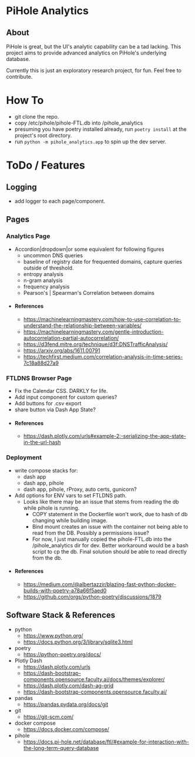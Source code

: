 # PiHole Analytics
## About
PiHole is great, but the UI's analytic capability can be a tad lacking. This project aims to provide advanced analytics on PiHole's underlying database. 

Currently this is just an exploratory research project, for fun. Feel free to contribute.  
# How To
- git clone the repo.
- copy /etc/pihole/pihole-FTL.db into /pihole_analytics
- presuming you have poetry installed already, run `poetry install` at the project's root directory.
- run `python -m pihole_analytics.app` to spin up the dev server.
# ToDo / Features
## Logging
- add logger to each page/component.
## Pages
### Analytics Page
- Accordion|dropdown|or some equivalent for following figures
    - uncommon DNS queries
    - baseline of registry date for frequented domains, capture queries outside of threshold.
    - entropy analysis 
    - n-gram analysis 
    - frequency analysis
    - Pearson's | Spearman's Correlation between domains
- #### References
    - https://machinelearningmastery.com/how-to-use-correlation-to-understand-the-relationship-between-variables/
    - https://machinelearningmastery.com/gentle-introduction-autocorrelation-partial-autocorrelation/
    - https://d3fend.mitre.org/technique/d3f:DNSTrafficAnalysis/
    - https://arxiv.org/abs/1611.00791
    - https://techfirst.medium.com/correlation-analysis-in-time-series-7c18a88d27a9
### FTLDNS Browser Page
 - Fix the Calendar CSS. DARKLY for life.
 - Add input component for custom queries?
 - Add buttons for .csv export
 - share button via Dash App State?
- #### References
    - https://dash.plotly.com/urls#example-2:-serializing-the-app-state-in-the-url-hash

### Deployment
- write compose stacks for:
    - dash app
    - dash app, pihole
    - dash app, pihole, rProxy, auto certs, gunicorn?
- Add options for ENV vars to set FTLDNS path.
    - Looks like there may be an issue that stems from reading the db while pihole is running.
        - COPY statement in the Dockerfile won't work, due to hash of db changing while building image.
        - Bind mount creates an issue with the container not being able to read from the DB. Possibly a permissions issue?
        - For now, I just manually copied the pihole-FTL.db into the /pihole_analytics dir for dev. Better workaround would be a bash script to cp the db. Final solution should be able to read directly from the db.
- #### References
     - https://medium.com/@albertazzir/blazing-fast-python-docker-builds-with-poetry-a78a66f5aed0
    - https://github.com/orgs/python-poetry/discussions/1879
## Software Stack & References
- python
    - https://www.python.org/
    - https://docs.python.org/3/library/sqlite3.html
- poetry
    - https://python-poetry.org/docs/
- Plotly Dash
    - https://dash.plotly.com/urls
    - https://dash-bootstrap-components.opensource.faculty.ai/docs/themes/explorer/
    - https://dash.plotly.com/dash-ag-grid
    - https://dash-bootstrap-components.opensource.faculty.ai/
- pandas
    - https://pandas.pydata.org/docs/git
- git
    - https://git-scm.com/
- docker compose
    - https://docs.docker.com/compose/
- pihole
    - https://docs.pi-hole.net/database/ftl/#example-for-interaction-with-the-long-term-query-database

